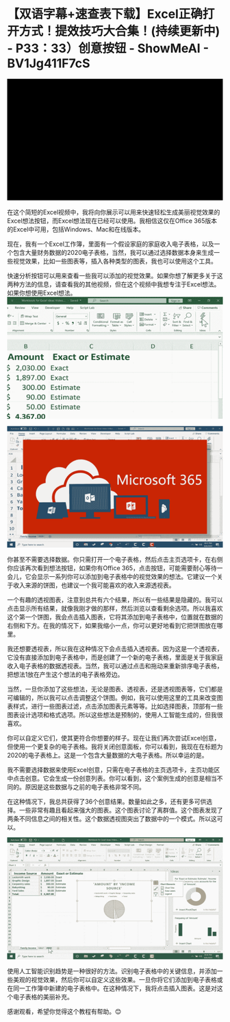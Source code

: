 # 【双语字幕+速查表下载】Excel正确打开方式！提效技巧大合集！(持续更新中) - P33：33）创意按钮 - ShowMeAI - BV1Jg411F7cS

![](img/f62ec9b8410ed5ac0d09dc6769c7b3d2_0.png)

在这个简短的Excel视频中，我将向你展示可以用来快速轻松生成美丽视觉效果的Excel想法按钮，而Excel想法现在已经可以使用。我相信这仅在Office 365版本的Excel中可用，包括Windows、Mac和在线版本。

现在，我有一个Excel工作簿，里面有一个假设家庭的家庭收入电子表格，以及一个包含大量财务数据的2020电子表格，当然，我可以通过选择数据本身来生成一些视觉效果，比如一些图表等，插入各种类型的图表，我也可以使用这个工具。

快速分析按钮可以用来查看一些我可以添加的视觉效果。如果你想了解更多关于这两种方法的信息，请查看我的其他视频，但在这个视频中我想专注于Excel想法。如果你想使用Excel想法。![](img/f62ec9b8410ed5ac0d09dc6769c7b3d2_2.png)

![](img/f62ec9b8410ed5ac0d09dc6769c7b3d2_3.png)

你甚至不需要选择数据。你只需打开一个电子表格，然后点击主页选项卡，在右侧你应该再次看到想法按钮，如果你有Office 365，点击按钮，可能需要耐心等待一会儿，它会显示一系列你可以添加到电子表格中的视觉效果的想法。它建议一个关于收入来源的饼图，也建议一个我可能喜欢的收入来源透视表。

一个有趣的透视图表，注意到总共有六个结果，所以有一些结果是隐藏的。我可以点击显示所有结果，就像我刚才做的那样，然后浏览以查看剩余选项。所以我喜欢这个第一个饼图，我会点击插入图表，它将其添加到电子表格中，位置就在数据的右侧和下方。在我的情况下，如果我缩小一点，你可以更好地看到它把饼图放在哪里。

我还想要透视表，所以我在这种情况下会点击插入透视表。因为这是一个透视表，它没有直接添加到电子表格中，而是创建了一个新的电子表格，里面是关于我家庭收入电子表格的数据透视表。当然，我可以通过点击和拖动来重新排序电子表格，把想法1放在产生这个想法的电子表格旁边。

当然，一旦你添加了这些想法，无论是图表、透视表，还是透视图表等，它们都是可编辑的，所以我可以点击调整这个饼图。例如，我可以使用这里的工具来改变图表样式，进行一些图表过滤，点击添加图表元素等等。比如选择图表，顶部有一些图表设计选项和格式选项。所以这些想法是预制的，使用人工智能生成的，但我很喜欢。

你可以自定义它们，使其更符合你想要的样子。现在让我们再次尝试Excel创意，但使用一个更复杂的电子表格。我将关闭创意面板，你可以看到，我现在在标题为2020的电子表格上。这是一个包含大量数据的大电子表格。所以幸运的是。

我不需要选择数据来使用Excel创意，只需在电子表格的主页选项卡，主页功能区中点击创意。它会生成一份创意列表。你可以看到，这个案例生成的创意是相当不同的。原因是这些数据与之前的电子表格非常不同。

在这种情况下，我总共获得了36个创意结果。数量如此之多，还有更多可供选择。一些非常有趣且看起来强大的图表。这个图表讨论了离群值。这个图表发现了两条不同信息之间的相关性。这个数据透视图突出了数据中的一个模式。所以这可以。

![](img/f62ec9b8410ed5ac0d09dc6769c7b3d2_5.png)

使用人工智能识别趋势是一种很好的方法。识别电子表格中的关键信息，并添加一些美观的视觉效果，然后你可以自定义这些效果。一旦你将它们添加到电子表格或在同一工作簿中新建的电子表格中。在这种情况下，我将点击插入图表。这是对这个电子表格的美丽补充。

感谢观看，希望你觉得这个教程有帮助。😊
